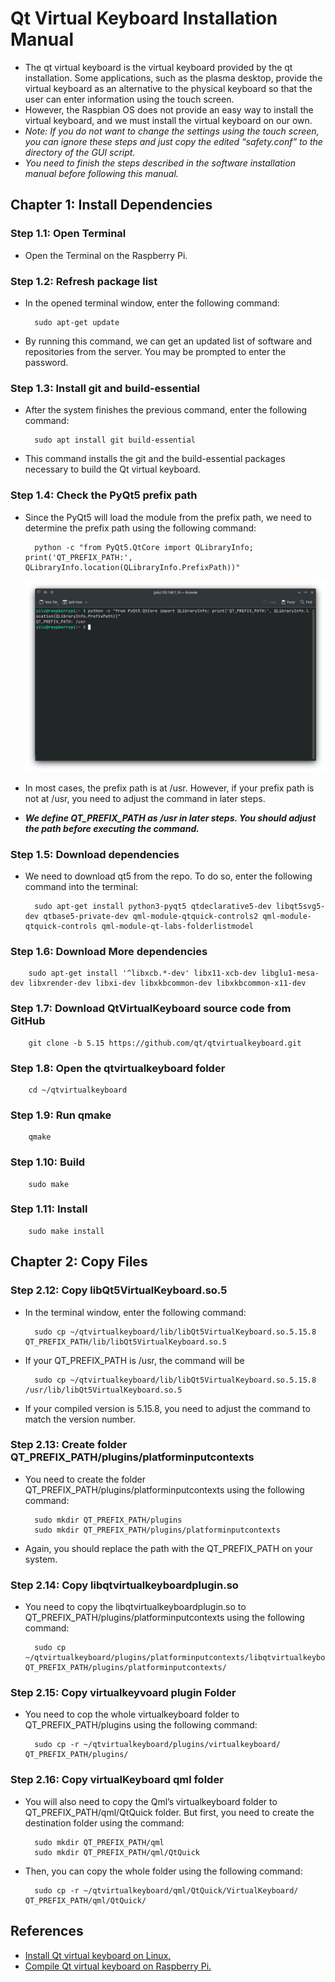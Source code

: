 # Qt Virtual Keyboard Installation Manual

- The qt virtual keyboard is the virtual keyboard provided by the qt installation. Some applications, such as the plasma desktop, provide the virtual keyboard as an alternative to the physical keyboard so that the user can enter information using the touch screen.
- However, the Raspbian OS does not provide an easy way to install the virtual keyboard, and we must install the virtual keyboard on our own. 
- *Note: If you do not want to change the settings using the touch screen, you can ignore these steps and just copy the edited “safety.conf” to the directory of the GUI script.*
- *You need to finish the steps described in the software installation manual before following this manual.*

## Chapter 1: Install Dependencies

### Step 1.1: Open Terminal

- Open the Terminal on the Raspberry Pi.

### Step 1.2: Refresh package list

- In the opened terminal window, enter the following command:

        sudo apt-get update

- By running this command, we can get an updated list of software and repositories from the server. You may be prompted to enter the password.

### Step 1.3: Install git and build-essential

- After the system finishes the previous command, enter the following command:

        sudo apt install git build-essential

- This command installs the git and the build-essential packages necessary to build the Qt virtual keyboard.

### Step 1.4: Check the PyQt5 prefix path

- Since the PyQt5 will load the module from the prefix path, we need to determine the prefix path using the following command:

        python -c "from PyQt5.QtCore import QLibraryInfo; print('QT_PREFIX_PATH:', QLibraryInfo.location(QLibraryInfo.PrefixPath))"

    ![Check QT_PREFIX_PATH.](Screenshot_20230104_234533.png)

- In most cases, the prefix path is at /usr. However, if your prefix path is not at /usr, you need to adjust the command in later steps.
- ***We define QT_PREFIX_PATH as /usr in later steps. You should adjust the path before executing the command.***

### Step 1.5: Download dependencies

- We need to download qt5 from the repo. To do so, enter the following command into the terminal: 

        sudo apt-get install python3-pyqt5 qtdeclarative5-dev libqt5svg5-dev qtbase5-private-dev qml-module-qtquick-controls2 qml-module-qtquick-controls qml-module-qt-labs-folderlistmodel

### Step 1.6: Download More dependencies

        sudo apt-get install '^libxcb.*-dev' libx11-xcb-dev libglu1-mesa-dev libxrender-dev libxi-dev libxkbcommon-dev libxkbcommon-x11-dev

### Step 1.7: Download QtVirtualKeyboard source code from GitHub

        git clone -b 5.15 https://github.com/qt/qtvirtualkeyboard.git

### Step 1.8: Open the qtvirtualkeyboard folder

        cd ~/qtvirtualkeyboard

### Step 1.9: Run qmake

        qmake

### Step 1.10: Build

        sudo make

### Step 1.11: Install

        sudo make install

## Chapter 2: Copy Files

### Step 2.12: Copy libQt5VirtualKeyboard.so.5

- In the terminal window, enter the following command:

        sudo cp ~/qtvirtualkeyboard/lib/libQt5VirtualKeyboard.so.5.15.8 QT_PREFIX_PATH/lib/libQt5VirtualKeyboard.so.5

- If your QT_PREFIX_PATH is /usr, the command will be

        sudo cp ~/qtvirtualkeyboard/lib/libQt5VirtualKeyboard.so.5.15.8 /usr/lib/libQt5VirtualKeyboard.so.5

- If your compiled version is 5.15.8, you need to adjust the command to match the version number.

### Step 2.13: Create folder QT_PREFIX_PATH/plugins/platforminputcontexts

- You need to create the folder QT_PREFIX_PATH/plugins/platforminputcontexts using the following command:

        sudo mkdir QT_PREFIX_PATH/plugins
        sudo mkdir QT_PREFIX_PATH/plugins/platforminputcontexts

- Again, you should replace the path with the QT_PREFIX_PATH on your system. 

### Step 2.14: Copy libqtvirtualkeyboardplugin.so

- You need to copy the libqtvirtualkeyboardplugin.so to QT_PREFIX_PATH/plugins/platforminputcontexts using the following command:

        sudo cp ~/qtvirtualkeyboard/plugins/platforminputcontexts/libqtvirtualkeyboardplugin.so QT_PREFIX_PATH/plugins/platforminputcontexts/

### Step 2.15: Copy virtualkeyvoard plugin Folder

- You need to cop the whole virtualkeyboard folder to QT_PREFIX_PATH/plugins using the following command: 

        sudo cp -r ~/qtvirtualkeyboard/plugins/virtualkeyboard/ QT_PREFIX_PATH/plugins/

### Step 2.16: Copy virtualKeyboard qml folder

- You will also need to copy the Qml’s virtualkeyboard folder to QT_PREFIX_PATH/qml/QtQuick folder. But first, you need to create the destination folder using the command:

        sudo mkdir QT_PREFIX_PATH/qml
        sudo mkdir QT_PREFIX_PATH/qml/QtQuick

- Then, you can copy the whole folder using the following command:
        
        sudo cp -r ~/qtvirtualkeyboard/qml/QtQuick/VirtualKeyboard/ QT_PREFIX_PATH/qml/QtQuick/

## References

- [Install Qt virtual keyboard on Linux.](https://stackoverflow.com/questions/62473386/pyqt5-show-virtual-keyboard)
- [Compile Qt virtual keyboard on Raspberry Pi.](https://stackoverflow.com/questions/63719347/install-qtvirtualkeyboard-in-raspberry-pi/63720177#63720177)
